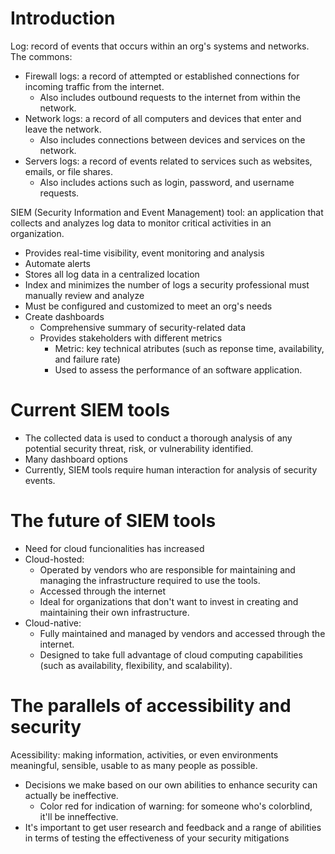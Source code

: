 # Introduction

Log: record of events that occurs within an org's systems and networks.  
The commons:
- Firewall logs: a record of attempted or established connections for incoming traffic from the internet.  
    - Also includes outbound requests to the internet from within the network.  
- Network logs: a record of all computers and devices that enter and leave the network.  
    - Also includes connections between devices and services on the network.  
- Servers logs: a record of events related to services such as websites, emails, or file shares.  
    - Also includes actions such as login, password, and username requests.  

SIEM (Security Information and Event Management) tool: an application that collects and analyzes log data to monitor critical activities in an organization.  
- Provides real-time visibility, event monitoring and analysis  
- Automate alerts  
- Stores all log data in a centralized location  
- Index and minimizes the number of logs a security professional must manually review and analyze  
- Must be configured and customized to meet an org's needs 
- Create dashboards
    - Comprehensive summary of security-related data  
    - Provides stakeholders with different metrics  
        - Metric: key technical atributes (such as reponse time, availability, and failure rate)  
        - Used to assess the performance of an software application.  

# Current SIEM tools

- The collected data is used to conduct a thorough analysis of any potential security threat, risk, or vulnerability identified. 
- Many dashboard options
- Currently, SIEM tools require human interaction for analysis of security events.  

# The future of SIEM tools

- Need for cloud funcionalities has increased  
- Cloud-hosted: 
    - Operated by vendors who are responsible for maintaining and managing the infrastructure required to use the tools.  
    - Accessed through the internet  
    - Ideal for organizations that don't want to invest in creating and maintaining their own infrastructure.  
- Cloud-native:
    - Fully maintained and managed by vendors and accessed through the internet.  
    - Designed to take full advantage of cloud computing capabilities (such as availability, flexibility, and scalability).

# The parallels of accessibility and security

Acessibility: making information, activities, or even environments meaningful, sensible, usable to as many people as possible.

- Decisions we make based on our own abilities to enhance security can actually be ineffective.
    - Color red for indication of warning: for someone who's colorblind, it'll be inneffective.  
- It's important to get user research and feedback and a range of abilities in terms of testing the effectiveness of your security mitigations
